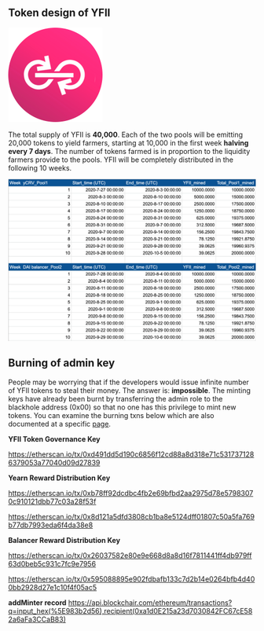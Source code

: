 ## Token design of YFII 

![LOGO](./img/logo.png ':size=20%')

The total supply of YFII is **40,000**. Each of the two pools will be emitting 20,000 tokens to yield farmers, starting at 10,000 in the first week **halving every 7 days**. The number of tokens farmed is in proportion to the liquidity farmers provide to the pools. YFII will be completely distributed in the following 10 weeks.

![](./img/halvingModel.png ':size=90%')


## Burning of admin key

People may be worrying that if the developers would issue infinite number of YFII tokens to steal their money. The answer is: **impossible**. The minting keys have already been burnt by transferring the admin role to the blackhole address (0x00) so that no one has this privilege to mint new tokens. You can examine the burning txns below which are also documented at a specific [page](https://burn.yfii.finance/).

**YFII Token Governance Key**

https://etherscan.io/tx/0xd491dd5d190c6856f12cd88a8d318e71c5317371286379053a77040d09d27839

**Yearn Reward Distribution Key**

https://etherscan.io/tx/0xb78ff92dcdbc4fb2e69bfbd2aa2975d78e57983070c910121dbb77c03a28f53f

https://etherscan.io/tx/0x8d121a5dfd3808cb1ba8e5124dff01807c50a5fa769b77db7993eda6f4da38e8

**Balancer Reward Distribution Key**

https://etherscan.io/tx/0x26037582e80e9e668d8a8d16f7811441ff4db979ff63d0beb5c931c7fc9e7956

https://etherscan.io/tx/0x595088895e902fdbafb133c7d2b14e0264bfb4d400bb2928d27e1c10f4f05ac5

**addMinter record**
https://api.blockchair.com/ethereum/transactions?q=input_hex(%5E983b2d56),recipient(0xa1d0E215a23d7030842FC67cE582a6aFa3CCaB83)